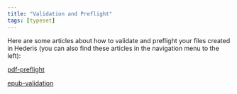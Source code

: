 ```yaml
---
title: "Validation and Preflight"
tags: [typeset]
---
```

 
<html><body><section data-type="chapter" class="hsecchapter" data-hederis-type="hsecchapter" id="intro-validation" data-pi-attrs="id: intro-validation; data-tags: typeset;" role="doc-chapter" data-tags="typeset" data-author-name=" " data-book-title=" " title="Validation and Preflight"><p class="hblkp" data-hederis-type="hblkp" id="p8X7PqNQI">Here are some articles about how to validate and preflight your files created in Hederis (you can also find these articles in the navigation menu to the left): </p><p class="hblkp" data-hederis-type="hblkp" id="pkQ5Iw30T"><a href="{% link _docs/pdf-preflight.md %}" class="hspana" data-hederis-type="hspana" id="pwgshFweu">pdf-preflight</a></p><p class="hblkp" data-hederis-type="hblkp" id="pMpWw8AWA"><a href="{% link _docs/epub-validation.md %}" class="hspana" data-hederis-type="hspana" id="pKytXsgcf">epub-validation</a></p></section></body></html>
